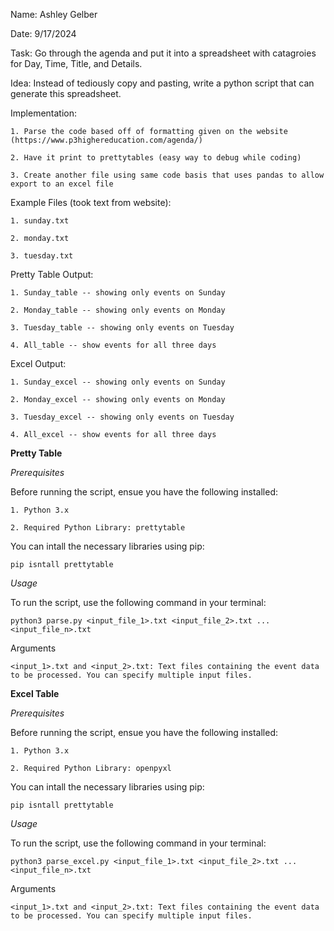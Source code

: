 Name: Ashley Gelber

Date: 9/17/2024

Task: Go through the agenda and put it into a spreadsheet with catagroies for Day, Time, Title, and Details.

Idea: Instead of tediously copy and pasting, write a python script that can generate this spreadsheet.

Implementation: 

    1. Parse the code based off of formatting given on the website (https://www.p3highereducation.com/agenda/)

    2. Have it print to prettytables (easy way to debug while coding)

    3. Create another file using same code basis that uses pandas to allow export to an excel file

Example Files (took text from website):

    1. sunday.txt

    2. monday.txt

    3. tuesday.txt

Pretty Table Output:

    1. Sunday_table -- showing only events on Sunday

    2. Monday_table -- showing only events on Monday

    3. Tuesday_table -- showing only events on Tuesday

    4. All_table -- show events for all three days

Excel Output:

    1. Sunday_excel -- showing only events on Sunday

    2. Monday_excel -- showing only events on Monday

    3. Tuesday_excel -- showing only events on Tuesday

    4. All_excel -- show events for all three days


**Pretty Table**

*Prerequisites*

Before running the script, ensue you have the following installed:
    
    1. Python 3.x

    2. Required Python Library: prettytable

You can intall the necessary libraries using pip:
    
    pip isntall prettytable


*Usage*
    
To run the script, use the following command in your terminal:
    
    python3 parse.py <input_file_1>.txt <input_file_2>.txt ... <input_file_n>.txt


Arguments

    <input_1>.txt and <input_2>.txt: Text files containing the event data to be processed. You can specify multiple input files.

**Excel Table**

*Prerequisites*

Before running the script, ensue you have the following installed:
    
    1. Python 3.x

    2. Required Python Library: openpyxl


You can intall the necessary libraries using pip:
    
    pip isntall prettytable


*Usage*
    
To run the script, use the following command in your terminal:
    
    python3 parse_excel.py <input_file_1>.txt <input_file_2>.txt ... <input_file_n>.txt


Arguments

    <input_1>.txt and <input_2>.txt: Text files containing the event data to be processed. You can specify multiple input files.

